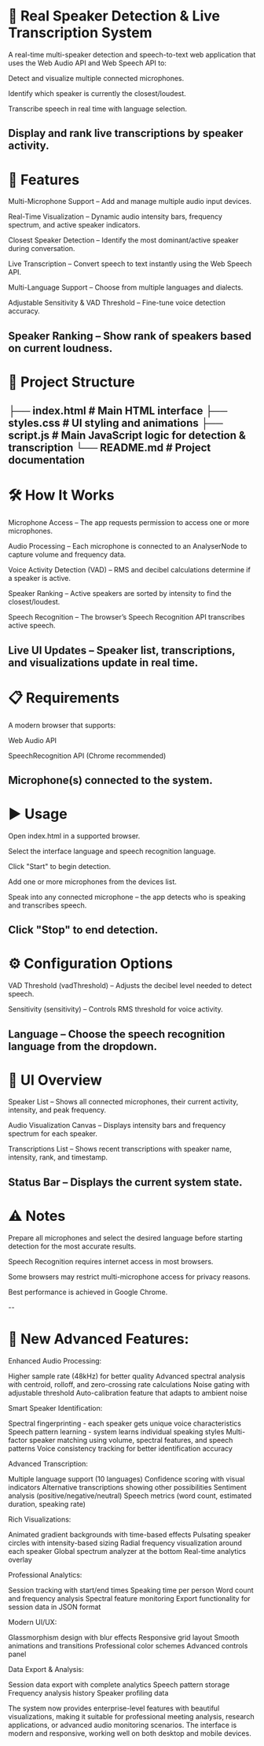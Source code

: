 # 🎤 Real Speaker Detection & Live Transcription System
A real-time multi-speaker detection and speech-to-text web application that uses the Web Audio API and Web Speech API to:

Detect and visualize multiple connected microphones.

Identify which speaker is currently the closest/loudest.

Transcribe speech in real time with language selection.

Display and rank live transcriptions by speaker activity.
--
# 🚀 Features
Multi-Microphone Support – Add and manage multiple audio input devices.

Real-Time Visualization – Dynamic audio intensity bars, frequency spectrum, and active speaker indicators.

Closest Speaker Detection – Identify the most dominant/active speaker during conversation.

Live Transcription – Convert speech to text instantly using the Web Speech API.

Multi-Language Support – Choose from multiple languages and dialects.

Adjustable Sensitivity & VAD Threshold – Fine-tune voice detection accuracy.

Speaker Ranking – Show rank of speakers based on current loudness.
--
# 📂 Project Structure


├── index.html      # Main HTML interface
├── styles.css      # UI styling and animations
├── script.js       # Main JavaScript logic for detection & transcription
└── README.md       # Project documentation
--
# 🛠️ How It Works
Microphone Access – The app requests permission to access one or more microphones.

Audio Processing – Each microphone is connected to an AnalyserNode to capture volume and frequency data.

Voice Activity Detection (VAD) – RMS and decibel calculations determine if a speaker is active.

Speaker Ranking – Active speakers are sorted by intensity to find the closest/loudest.

Speech Recognition – The browser’s Speech Recognition API transcribes active speech.

Live UI Updates – Speaker list, transcriptions, and visualizations update in real time.
--
# 📋 Requirements
A modern browser that supports:

Web Audio API

SpeechRecognition API (Chrome recommended)

Microphone(s) connected to the system.
--
# ▶️ Usage
Open index.html in a supported browser.

Select the interface language and speech recognition language.

Click "Start" to begin detection.

Add one or more microphones from the devices list.

Speak into any connected microphone – the app detects who is speaking and transcribes speech.

Click "Stop" to end detection.
--
# ⚙️ Configuration Options
VAD Threshold (vadThreshold) – Adjusts the decibel level needed to detect speech.

Sensitivity (sensitivity) – Controls RMS threshold for voice activity.

Language – Choose the speech recognition language from the dropdown.
--
# 🎨 UI Overview
Speaker List – Shows all connected microphones, their current activity, intensity, and peak frequency.

Audio Visualization Canvas – Displays intensity bars and frequency spectrum for each speaker.

Transcriptions List – Shows recent transcriptions with speaker name, intensity, rank, and timestamp.

Status Bar – Displays the current system state.
--
# ⚠️ Notes

Prepare all microphones and select the desired language before starting detection for the most accurate results.

Speech Recognition requires internet access in most browsers.

Some browsers may restrict multi-microphone access for privacy reasons.

Best performance is achieved in Google Chrome.


--
# 🚀 New Advanced Features:
Enhanced Audio Processing:

Higher sample rate (48kHz) for better quality
Advanced spectral analysis with centroid, rolloff, and zero-crossing rate calculations
Noise gating with adjustable threshold
Auto-calibration feature that adapts to ambient noise

Smart Speaker Identification:

Spectral fingerprinting - each speaker gets unique voice characteristics
Speech pattern learning - system learns individual speaking styles
Multi-factor speaker matching using volume, spectral features, and speech patterns
Voice consistency tracking for better identification accuracy

Advanced Transcription:

Multiple language support (10 languages)
Confidence scoring with visual indicators
Alternative transcriptions showing other possibilities
Sentiment analysis (positive/negative/neutral)
Speech metrics (word count, estimated duration, speaking rate)

Rich Visualizations:

Animated gradient backgrounds with time-based effects
Pulsating speaker circles with intensity-based sizing
Radial frequency visualization around each speaker
Global spectrum analyzer at the bottom
Real-time analytics overlay

Professional Analytics:

Session tracking with start/end times
Speaking time per person
Word count and frequency analysis
Spectral feature monitoring
Export functionality for session data in JSON format

Modern UI/UX:

Glassmorphism design with blur effects
Responsive grid layout
Smooth animations and transitions
Professional color schemes
Advanced controls panel

Data Export & Analysis:

Session data export with complete analytics
Speech pattern storage
Frequency analysis history
Speaker profiling data


The system now provides enterprise-level features with beautiful visualizations, making it suitable for professional meeting analysis, research applications, or advanced audio monitoring scenarios. The interface is modern and responsive, working well on both desktop and mobile devices.

